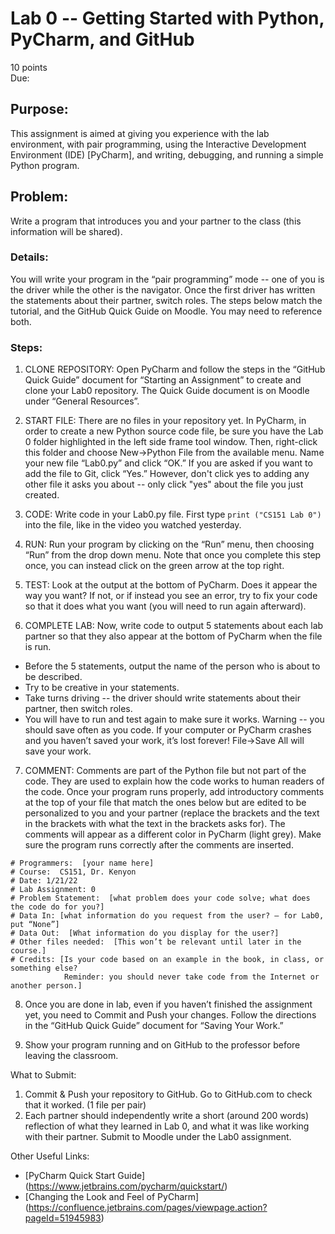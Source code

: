 # Lab 0 -- Getting Started with Python, PyCharm, and GitHub
10 points										
Due: 

## Purpose:  

This assignment is aimed at giving you experience with the lab environment, with pair programming, using the Interactive Development Environment (IDE) [PyCharm], and writing, debugging, and running a simple Python program.

## Problem: 

Write a program that introduces you and your partner to the class (this information will be shared). 

### Details: 

You will write your program in the “pair programming” mode -- one of you is the driver while the other is the navigator.  Once the first driver has written the statements about their partner, switch roles. The steps below match the tutorial, and the GitHub Quick Guide on Moodle. You may need to reference both.

### Steps:

1.	CLONE REPOSITORY: Open PyCharm and follow the steps in the “GitHub Quick Guide” document for “Starting an Assignment” to create and clone your Lab0 repository. The Quick Guide document is on Moodle under “General Resources”.

2.	START FILE: There are no files in your repository yet. In PyCharm, in order to create a new Python source code file, be sure you have the Lab 0 folder highlighted in the left side frame tool window. Then, right-click this folder and choose New->Python File from the available menu. Name your new file “Lab0.py” and click “OK.” If you are asked if you want to add the file to Git, click “Yes.” However, don't click yes to adding any other file it asks you about -- only click "yes" about the file you just created.

3.	CODE: Write code in your Lab0.py file. First type  `print ("CS151 Lab 0")` into the file, like in the video you watched yesterday.

4.	RUN: Run your program by clicking on the “Run” menu, then choosing “Run” from the drop down menu. Note that once you complete this step once, you can instead click on the green arrow at the top right.

5.	TEST: Look at the output at the bottom of PyCharm. Does it appear the way you want? If not, or if instead you see an error, try to fix your code so that it does what you want (you will need to run again afterward).

6.	COMPLETE LAB: Now, write code to output 5 statements about each lab partner so that they also appear at the bottom of PyCharm when the file is run. 
  * Before the 5 statements, output the name of the person who is about to be described. 
  * Try to be creative in your statements. 
  * Take turns driving -- the driver should write statements about their partner, then switch roles. 
  * You will have to run and test again to make sure it works. Warning -- you should save often as you code. If your computer or PyCharm crashes and you haven’t saved your work, it’s lost forever! File->Save All will save your work.

7.	COMMENT: Comments are part of the Python file but not part of the code. They are used to explain how the code works to human readers of the code.  Once your program runs properly, add introductory comments at the top of your file that match the ones below but are edited to be personalized to you and your partner (replace the brackets and the text in the brackets with what the text in the brackets asks for). The comments will appear as a different color in PyCharm (light grey). Make sure the program runs correctly after the comments are inserted.
  ```
  # Programmers:  [your name here]
  # Course:  CS151, Dr. Kenyon
  # Date: 1/21/22
  # Lab Assignment: 0
  # Problem Statement:  [what problem does your code solve; what does the code do for you?]
  # Data In: [what information do you request from the user? – for Lab0, put “None”]
  # Data Out:  [What information do you display for the user?]
  # Other files needed:  [This won’t be relevant until later in the course.]
  # Credits: [Is your code based on an example in the book, in class, or something else?  
              Reminder: you should never take code from the Internet or another person.]
  ```
8.	Once you are done in lab, even if you haven’t finished the assignment yet, you need to Commit and Push your changes. Follow the directions in the “GitHub Quick Guide” document for “Saving Your Work.”

9. Show your program running and on GitHub to the professor before leaving the classroom.

What to Submit:

1.	Commit & Push your repository to GitHub. Go to GitHub.com to check that it worked. (1 file per pair)
2.	Each partner should independently write a short (around 200 words) reflection of what they learned in Lab 0, and what it was like working with their partner. Submit to Moodle under the Lab0 assignment.

Other Useful Links:

* [PyCharm Quick Start Guide] (https://www.jetbrains.com/pycharm/quickstart/)
* [Changing the Look and Feel of PyCharm] (https://confluence.jetbrains.com/pages/viewpage.action?pageId=51945983)



